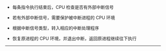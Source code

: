 * 每条指令执行结束后，CPU 检查是否有外部中断信号

* 若有外部中断信号，需要保护被中断进程的 CPU 环境

* 根据中断信号类型，转入相应的中断处理程序

* 恢复原进程的 CPU 环境，并退出中断，返回原进程继续往下执行

---
